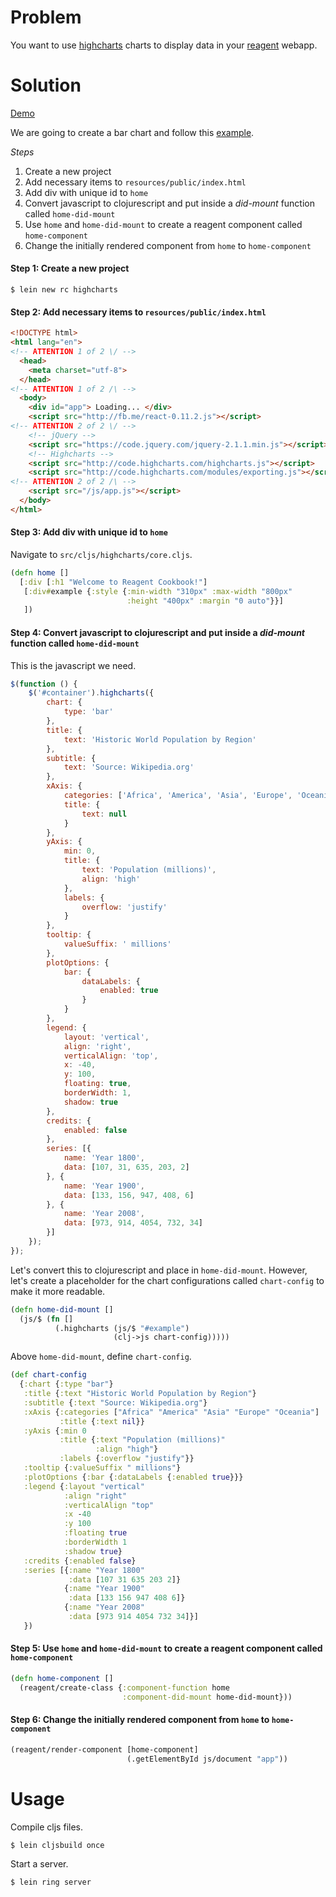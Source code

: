 # Problem

You want to use [highcharts](http://www.highcharts.com/) charts to display data in your [reagent](https://github.com/reagent-project/reagent) webapp.

# Solution

[Demo](http://rc-highcharts.s3-website-us-west-1.amazonaws.com/)

We are going to create a bar chart and follow this [example](http://jsfiddle.net/2ohatwcd/1/).

*Steps*

1. Create a new project
2. Add necessary items to `resources/public/index.html`
3. Add div with unique id to `home`
4. Convert javascript to clojurescript and put inside a *did-mount* function called `home-did-mount`
5. Use `home` and `home-did-mount` to create a reagent component called `home-component`
6. Change the initially rendered component from `home` to `home-component`

#### Step 1: Create a new project

```
$ lein new rc highcharts
```

#### Step 2: Add necessary items to `resources/public/index.html`

```html
<!DOCTYPE html>
<html lang="en">
<!-- ATTENTION 1 of 2 \/ -->
  <head>
    <meta charset="utf-8">
  </head>
<!-- ATTENTION 1 of 2 /\ -->
  <body>
    <div id="app"> Loading... </div>
    <script src="http://fb.me/react-0.11.2.js"></script>
<!-- ATTENTION 2 of 2 \/ -->
    <!-- jQuery -->
    <script src="https://code.jquery.com/jquery-2.1.1.min.js"></script>
    <!-- Highcharts -->
    <script src="http://code.highcharts.com/highcharts.js"></script>
    <script src="http://code.highcharts.com/modules/exporting.js"></script>
<!-- ATTENTION 2 of 2 /\ -->
    <script src="/js/app.js"></script>
  </body>
</html>
```

#### Step 3: Add div with unique id to `home`

Navigate to `src/cljs/highcharts/core.cljs`.

```clojure
(defn home []
  [:div [:h1 "Welcome to Reagent Cookbook!"]
   [:div#example {:style {:min-width "310px" :max-width "800px" 
                          :height "400px" :margin "0 auto"}}]
   ])
```

#### Step 4: Convert javascript to clojurescript and put inside a *did-mount* function called `home-did-mount`

This is the javascript we need.

```javascript
$(function () {
    $('#container').highcharts({
        chart: {
            type: 'bar'
        },
        title: {
            text: 'Historic World Population by Region'
        },
        subtitle: {
            text: 'Source: Wikipedia.org'
        },
        xAxis: {
            categories: ['Africa', 'America', 'Asia', 'Europe', 'Oceania'],
            title: {
                text: null
            }
        },
        yAxis: {
            min: 0,
            title: {
                text: 'Population (millions)',
                align: 'high'
            },
            labels: {
                overflow: 'justify'
            }
        },
        tooltip: {
            valueSuffix: ' millions'
        },
        plotOptions: {
            bar: {
                dataLabels: {
                    enabled: true
                }
            }
        },
        legend: {
            layout: 'vertical',
            align: 'right',
            verticalAlign: 'top',    
            x: -40,
            y: 100,
            floating: true,
            borderWidth: 1,
            shadow: true
        },
        credits: {
            enabled: false
        },
        series: [{
            name: 'Year 1800',
            data: [107, 31, 635, 203, 2]
        }, {
            name: 'Year 1900',
            data: [133, 156, 947, 408, 6]
        }, {
            name: 'Year 2008',
            data: [973, 914, 4054, 732, 34]
        }]
    });
});
```

Let's convert this to clojurescript and place in `home-did-mount`.  However, let's create a placeholder for the chart configurations called `chart-config` to make it more readable.

```clojure
(defn home-did-mount []
  (js/$ (fn []
          (.highcharts (js/$ "#example")
                       (clj->js chart-config)))))
```

Above `home-did-mount`, define `chart-config`.

```clojure
(def chart-config
  {:chart {:type "bar"}
   :title {:text "Historic World Population by Region"}
   :subtitle {:text "Source: Wikipedia.org"}
   :xAxis {:categories ["Africa" "America" "Asia" "Europe" "Oceania"]
           :title {:text nil}}
   :yAxis {:min 0
           :title {:text "Population (millions)"
                   :align "high"}
           :labels {:overflow "justify"}}
   :tooltip {:valueSuffix " millions"}
   :plotOptions {:bar {:dataLabels {:enabled true}}}
   :legend {:layout "vertical"
            :align "right"
            :verticalAlign "top"
            :x -40
            :y 100
            :floating true
            :borderWidth 1
            :shadow true}
   :credits {:enabled false}
   :series [{:name "Year 1800"
             :data [107 31 635 203 2]}
            {:name "Year 1900"
             :data [133 156 947 408 6]}
            {:name "Year 2008"
             :data [973 914 4054 732 34]}]
   })
```

#### Step 5: Use `home` and `home-did-mount` to create a reagent component called `home-component`

```clojure
(defn home-component []
  (reagent/create-class {:component-function home
                         :component-did-mount home-did-mount}))
```

#### Step 6: Change the initially rendered component from `home` to `home-component`

```clojure
(reagent/render-component [home-component]
                          (.getElementById js/document "app"))
```

# Usage

Compile cljs files.

```
$ lein cljsbuild once
```

Start a server.

```
$ lein ring server
```
